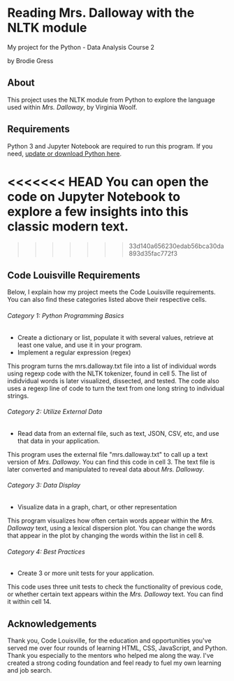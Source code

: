 # Reading Mrs. Dalloway with the NLTK module
My project for the Python - Data Analysis Course 2

by Brodie Gress

## About

This project uses the NLTK module from Python to explore the language used within _Mrs. Dalloway_, by Virginia Woolf. 

## Requirements

Python 3 and Jupyter Notebook are required to run this program. If you need, [update or download Python here](https://www.python.org).

<<<<<<< HEAD
You can open the code on Jupyter Notebook to explore a few insights into this classic modern text.
=======

>>>>>>> 33d140a656230edab56bca30da893d35fac772f3

## Code Louisville Requirements

Below, I explain how my project meets the Code Louisville requirements. You can also find these categories listed above their respective cells.

###### Category 1: Python Programming Basics
  * Create a dictionary or list, populate it with several values, retrieve at least one value, and use it in your program.
  * Implement a regular expression (regex)
  
This program turns the mrs.dalloway.txt file into a list of individual words using regexp code with the NLTK tokenizer, found in cell 5. The list of indidvidual words is later visualized, dissected, and tested. The code also uses a regexp line of code to turn the text from one long string to individual strings.

###### Category 2: Utilize External Data
  * Read data from an external file, such as text, JSON, CSV, etc, and use that data in your application.

This program uses the external file "mrs.dalloway.txt" to call up a text version of _Mrs. Dalloway_. You can find this code in cell 3. The text file is later converted and manipulated to reveal data about _Mrs. Dalloway_. 

###### Category 3: Data Display
  * Visualize data in a graph, chart, or other representation
  
This program visualizes how often certain words appear within the _Mrs. Dalloway_ text, using a lexical dispersion plot. You can change the words that appear in the plot by changing the words within the list in cell 8. 


###### Category 4: Best Practices
  * Create 3 or more unit tests for your application.
  
This code uses three unit tests to check the functionality of previous code, or whether certain text appears within the _Mrs. Dalloway_ text. You can find it within cell 14.


## Acknowledgements

Thank you, Code Louisville, for the education and opportunities you've served me over four rounds of learning HTML, CSS, JavaScript, and Python. Thank you especially to the mentors who helped me along the way. I've created a strong coding foundation and feel ready to fuel my own learning and job search.